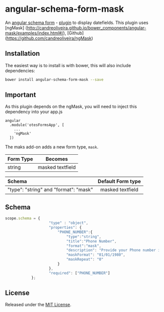 # angular-schema-form-mask
An [angular schema form](https://github.com/json-schema-form/angular-schema-form) - [plugin](https://github.com/json-schema-form/angular-schema-form/blob/development/docs/extending.md) to display datefields. This plugin uses [ngMask] (http://candreoliveira.github.io/bower_components/angular-mask/examples/index.html#/), [Github] (https://github.com/candreoliveira/ngMask)

Installation
------------

The easiest way is to install is with bower, this will also include dependencies:

```bash
bower install angular-schema-form-mask --save
```

Important
---------
As this plugin depends on the ngMask, you will need to inject this dependency into your app.js

```
angular
  .module('otesFormsApp', [
    ...
    'ngMask'
  ])

```

The maks add-on adds a new form type, `mask`.

|   Form Type    |       Becomes       |
|:---------------|:-------------------:|
|   string       |  masked textfield         | 


| Schema             |   Default Form type  |
|:-------------------|:------------:|
| "type": "string" and "format": "mask"   |   masked textfield   |


Schema 
----------

```javascript
scope.schema = {
                    "type" : "object",
                    "properties": {
                        "PHONE_NUMBER":{
                            "type":"string",
                            "title":"Phone Number",
                            "format":"mask",
                            "description": "Provide your Phone number in XXX-XXX-XXX format",
                            "maskFormat": "01/01/1980",
                            "maskRepeat": "0"
                        }
                    },
                    "required": ["PHONE_NUMBER"]
            };
```


## License
Released under the [MIT License](http://www.opensource.org/licenses/MIT).
